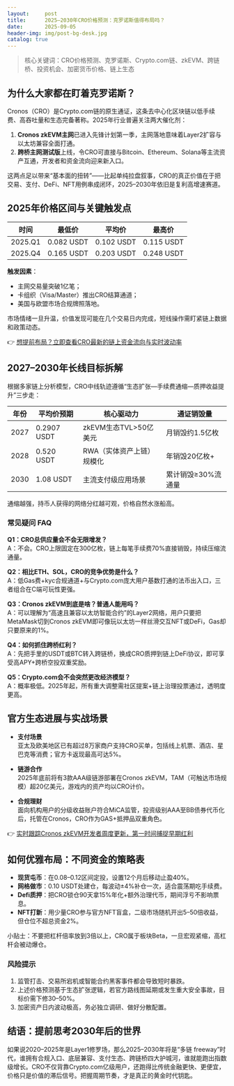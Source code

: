 ```yaml
---
layout:     post
title:      2025–2030年CRO价格预测：克罗诺斯值得布局吗？
date:       2025-09-05
header-img: img/post-bg-desk.jpg
catalog: true
---
```


> 核心关键词：CRO价格预测、克罗诺斯、Crypto.com链、zkEVM、跨链桥、投资机会、加密货币价格、链上生态

## 为什么大家都在盯着克罗诺斯？

Cronos（CRO）是Crypto.com链的原生通证，这条去中心化区块链以低手续费、高吞吐量和生态完备著称。2025年行业普遍关注两大催化剂：

1. **Cronos zkEVM主网**已进入先锋计划第一季，主网落地意味着Layer2扩容与以太坊兼容全面打通。  
2. **跨桥主网测试版**上线，令CRO可直接与Bitcoin、Ethereum、Solana等主流资产互通，开发者和资金流向迎来新入口。

这两点足以带来“基本面的扭转”——比起单纯拉盘叙事，CRO的真正价值在于把交易、支付、DeFi、NFT用例串成闭环，2025–2030年依旧是复利高增速赛道。

## 2025年价格区间与关键触发点

| 时间 | 最低价 | 平均价 | 最高价 |
|------|--------|--------|--------|
| 2025.Q1 | 0.082 USDT | 0.102 USDT | 0.115 USDT |
| 2025.Q4 | 0.165 USDT | 0.203 USDT | 0.248 USDT |

**触发因素**：

- 主网交易量突破1亿笔；  
- 卡组织（Visa/Master）推出CRO结算通道；  
- 美国与欧盟市场合规牌照落地。

市场情绪一旦升温，价值发现可能在几个交易日内完成，短线操作需盯紧链上数据和政策动态。

👉 [想提前布局？立即查看CRO最新的链上资金流向与实时波动率](https://okxdog.com/)

## 2027–2030年长线目标拆解

根据多家链上分析模型，CRO中线轨迹遵循“生态扩张—手续费通缩—质押收益提升”三步走：

| 年份 | 平均价预期 | 核心驱动力 | 通证销毁量 |
|------|-------------|------------|------------|
| 2027 | 0.2907 USDT | zkEVM生态TVL>50亿美元 | 月销毁约1.5亿枚 |
| 2028 | 0.520 USDT  | RWA（实体资产上链）规模化 | 年销毁20亿枚+ |
| 2030 | 1.08 USDT   | 主流支付级应用场景 | 累计销毁≥30%流通量 |

通缩越强，持币人获得的网络分红越可观，价格自然水涨船高。

### 常见疑问 FAQ

**Q1：CRO总供应量会不会无限增发？**  
A：不会。CRO上限固定在300亿枚，链上每笔手续费70%直接销毁，持续压缩流通量。

**Q2：相比ETH、SOL，CRO的竞争优势是什么？**  
A：低Gas费+kyc合规通道+与Crypto.com庞大用户基数打通的法币出入口，三者组合在C端可玩性更强。

**Q3：Cronos zkEVM到底是啥？普通人能用吗？**  
A：可以理解为“高速且兼容以太坊智能合约”的Layer2网络，用户只要把MetaMask切到Cronos zkEVM即可像玩以太坊一样丝滑交互NFT或DeFi，Gas却只要原来的1%。

**Q4：如何抓住跨桥红利？**  
A：先把手里的USDT或BTC转入跨链桥，换成CRO质押到链上DeFi协议，即可享受高APY+跨桥空投双重奖励。

**Q5：Crypto.com会不会突然更改经济模型？**  
A：概率极低。2025年起，所有重大调整需社区提案+链上治理投票通过，透明度更高。

## 官方生态进展与实战场景

- **支付场景**  
  亚太及欧美地区已有超过8万家商户支持CRO买单，包括线上机票、酒店、星巴克等消费；官方卡返现最高可达5%。

- **链游合作**  
  2025年底前将有3款AAA级链游部署在Cronos zkEVM，TAM（可触达市场规模）超20亿美元，游戏内的资产均以CRO计价。

- **合规理财**  
  面向机构用户的分级收益账户符合MiCA监管，投资级别AAA至BB债券代币化后，托管在Cronos，CRO作为GAS+抵押品双重角色。

👉 [实时跟踪Cronos zkEVM开发者周度更新，第一时间捕捉早期红利](https://okxdog.com/)

## 如何优雅布局：不同资金的策略表

- **现货屯币**：在0.08–0.12区间定投，设置12个月后移动止盈40%。  
- **网格做市**：0.10 USDT处建仓，每波动±4%补仓一次，适合震荡期吃手续费。  
- **Defi质押**：把CRO锁仓90天拿15%年化+额外治理代币，期间浮亏不影响票息。  
- **NFT打新**：用少量CRO参与官方NFT盲盒，二级市场随机开出5–50倍收益，但仓位不超总资金2%。

小贴士：不要把杠杆倍率放到3倍以上，CRO属于板块Beta，一旦宏观紧缩，高杠杆会被动爆仓。

### 风险提示

1. 监管打击、交易所宕机或智能合约黑客事件都会导致短时暴跌。  
2. 上述价格预测基于生态扩张逻辑，若官方路线图延期或发生重大安全事故，目标价需下修30–50%。  
3. 加密资产日内波动极高，务必独立调研、做好分散配置。

## 结语：提前思考2030年后的世界

如果说2020–2025年是Layer1修罗场，那么2025–2030年将是“多链 freeway”时代，谁拥有合规入口、底层兼容、支付生态、跨链桥四大护城河，谁就能跑出指数级增长。CRO不仅背靠Crypto.com亿级用户，还跑得比传统金融更快、更便宜，价格只是价值的滞后信号。把握周期节奏，才是真正的黄金时代钥匙。